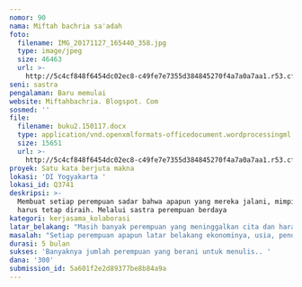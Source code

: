 ```yaml
---
nomor: 90
nama: Miftah bachria sa'adah
foto:
  filename: IMG_20171127_165440_358.jpg
  type: image/jpeg
  size: 46463
  url: >-
    http://5c4cf848f6454dc02ec8-c49fe7e7355d384845270f4a7a0a7aa1.r53.cf2.rackcdn.com/541cf283-b149-4e88-af77-22df36f5d0f7/IMG_20171127_165440_358.jpg
seni: sastra
pengalaman: Baru memulai
website: Miftahbachria. Blogspot. Com
sosmed: ''
file:
  filename: buku2.150117.docx
  type: application/vnd.openxmlformats-officedocument.wordprocessingml.document
  size: 15651
  url: >-
    http://5c4cf848f6454dc02ec8-c49fe7e7355d384845270f4a7a0a7aa1.r53.cf2.rackcdn.com/a2e24027-dd07-4a43-b34c-e9e5927af480/buku2.150117.docx
proyek: Satu kata berjuta makna
lokasi: 'DI Yogyakarta '
lokasi_id: Q3741
deskripsi: >-
  Membuat setiap perempuan sadar bahwa apapun yang mereka jalani, mimpi dan cita
  harus tetap diraih. Melalui sastra perempuan berdaya
kategori: kerjasama_kolaborasi
latar_belakang: "Masih banyak perempuan yang meninggalkan cita dan harapannya ketika mereka harus memilih untuk menjadi perempuan pendamping suami dan melahirkan anak anaknya.\r\n\r\nDan kemudian mengubur semua potensi yang ada untuk menjadi seorang ibu atau istri yang baik sesuai dengan penilaian masyarakat. \r\nSebagian besar budaya kita masih menempatkan perempuan pada posisi yang  menyudutkan mereka. \r\nDengan menanamkan mindset bahwa ibu yang baik adalah ibu yang mengurus rumah tangga tak lebih dari dapur, sumur dan kasur. \r\nMenjadi sesuatu yang buruk ketika seorang ibu menghabiskan banyak waktunya diluar rumah. \r\n\r\nMenulis adalah cara untuk memamaparkan ide, gagasan apa yang ada didalam pikiran. \r\n "
masalah: "Setiap perempuan apapun latar belakang ekonominya, usia, pendidikan, suku, agama,status sosialnya berhak menjadi diri sendiri . Berhak mengeluarkan pendapat,  tanpa ada rasa takut. Ketakutan terhadap norma masyarakat yang menempatkan posisi perempuan hanya sebagai pendamping harus diluruskan. Sebagai individu perempuan berdiri sejajar dengan lelaki untuk meraih mimpi dan cita citanya. Yang mereka butuhkan adalah kesempatan dan dukungan. Adanya ruang yang mudah mereka raih dan mereka akses sebagai bentuk kepedulian terhadap mereka. \r\nMenulis adalah salah satu ruang. \r\nKeberanian untuk menulis yang perlu dimotivasi untuk setiap perempuan. "
durasi: 5 bulan
sukses: 'Banyaknya jumlah perempuan yang berani untuk menulis.. '
dana: '300'
submission_id: 5a601f2e2d89377be8b84a9a
---
```


